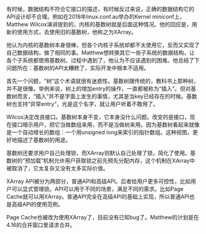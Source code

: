 有时候，数据结构不符合它接口的描述，有时候反过来说，正确的数据结构它的API设计却不合理。例如在2018年linux.conf.au举办的Kernel miniconf上，Matthew Wilcox演讲提到的，内核的基数树就是后面这种情况。他的回应是，用新的使用方式，去使用旧的基数树，他称之为XArray。

他认为内核的基数树本身很棒，但各个内核子系统却都不太使用它，反而又实现了自己数据结构，做了相同的事。Matthew想转换其它一些子系统的数据结构，让各个子系统都使用基数树。过程中遇到了，他认为不应该遇到的困难。他总结了下问题所在：基数树的API太糟糕了，实际开发中根本不适用。

首先一个问题，“树”这个术语就很有迷惑性。基数树跟传统的，教科书上那种树，并不是很像。举例来说，树上的增加entry的操作，一直都被称为“插入”。但对基数树而言，“插入”并不是字面上发生的事情，尤其是当key已经存在的时候。基数树也支持“异常entry“，光是这个名字，就让用户听着不敢用了。

Wilcox决定改良接口。基数树本身不变，它本身没什么问题。改变的是接口，现在接口暗示用户，把它当做数组来用，而不是当做树来用。因为基数树看起来就像是一个自动增长的数组：一个用unsigned long来索引的指针数组。这种视图，更好地描述了基数树的用途。

基数树还要求用户自己处理锁，而XArray则默认自己处理了锁，简化了使用。基数树的“预加载”机制允许用户获取锁之前先预先分配内存，这个机制在XArray中被取消了，它太复杂又没有太多实际价值。

XArray API被分为两部分，普通API和高级API。后者给用户更多可控性，比如用户可以显式管理锁。API可以用于不同的场景，满足不同的需求。比如Page Cache就可以用XArray。普通API完全在高级API的基础上实现，所以普通API也是高级API的使用范例。

Page Cache也被改为使用XArray了，目前没有已知bug了。Matthew的计划是在4.16的合并窗口里请求合并。